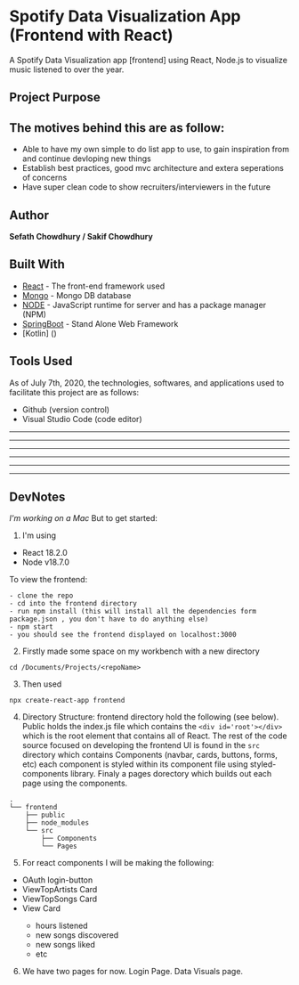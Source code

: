 # Spotify Data Visualization App (Frontend with React)
A Spotify Data Visualization app [frontend] using React, Node.js to visualize music listened to over the year.


## Project Purpose
The motives behind this are as follow:
 -  
 - Able to have my own simple to do list app to use, to gain inspiration from and continue  devloping new things
 - Establish best practices, good mvc architecture and extera seperations of concerns
 - Have super clean code to show recruiters/interviewers in the future

## Author
**Sefath Chowdhury / Sakif Chowdhury** 

## Built With
* [React](https://angularjs.org/) - The front-end framework used
* [Mongo](https://docs.mongodb.com/manual/) - Mongo DB database
* [NODE](https://nodejs.org/en/) - JavaScript runtime for server and has a package manager (NPM)  
* [SpringBoot](https://spring.io/) - Stand Alone Web Framework
* [Kotlin] ()

## Tools Used
As of July 7th, 2020, the technologies, softwares, and applications used to facilitate this project are as follows:
 - Github (version control)
 - Visual Studio Code (code editor)


------
------
------
------
------
------

## DevNotes
*I'm working on a Mac*
But to get started: 
1. I'm using 
- React 18.2.0
- Node v18.7.0

To view the frontend:
```
- clone the repo 
- cd into the frontend directory 
- run npm install (this will install all the dependencies form package.json , you don't have to do anything else)
- npm start
- you should see the frontend displayed on localhost:3000

```

2. Firstly made some space on my workbench with a new directory
```
cd /Documents/Projects/<repoName>
```
3. Then used
```
npx create-react-app frontend 
```
4. Directory Structure: frontend directory hold the following (see below). Public holds the index.js file which contains the `<div id='root'></div>` which is the root element that contains all of React. The rest of the code source focused on developing the frontend UI is found in the `src` directory which contains Components (navbar, cards, buttons, forms, etc) each component is styled within its component file using styled-components library.   Finaly a pages dorectory which builds out each page using the components.
```
.
└── frontend
    ├── public
    ├── node_modules
    └── src
        ├── Components
        └── Pages
```

5. For react components I will be making the following:
 - OAuth login-button 
 - ViewTopArtists Card
 - ViewTopSongs Card
 - View<otherMiscData> Card
    - hours listened
    - new songs discovered
    - new songs liked
    - etc

6. We have two pages for now. Login Page. Data Visuals page. 


